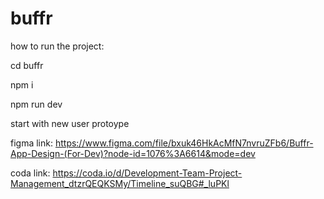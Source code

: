# buffr
how to run the project:

cd buffr

npm i

npm run dev

start with new user protoype

figma link:
https://www.figma.com/file/bxuk46HkAcMfN7nvruZFb6/Buffr-App-Design-(For-Dev)?node-id=1076%3A6614&mode=dev

coda link:
https://coda.io/d/Development-Team-Project-Management_dtzrQEQKSMy/Timeline_suQBG#_luPKl
